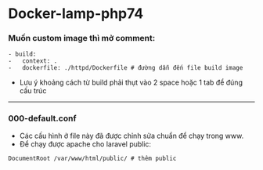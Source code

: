 # Docker-lamp-php74

### Muốn custom image thì mở comment:

```
- build:
-   context: .
-   dockerfile: ./httpd/Dockerfile # đường dẫn đến file build image
```

- Lưu ý khoảng cách từ build phải thụt vào 2 space hoặc 1 tab để đúng cấu trúc

---



### 000-default.conf

- Các cấu hình ở file này đã được chỉnh sửa chuẩn để chạy trong www.
- Để chạy được apache cho laravel public:

```
DocumentRoot /var/www/html/public/ # thêm public 

 
```
